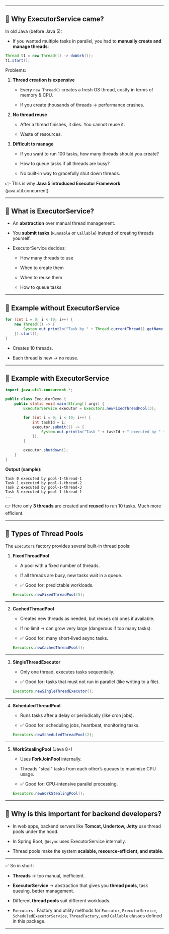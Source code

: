 
---

## 🔹 Why ExecutorService came?

In old Java (before Java 5):

- If you wanted multiple tasks in parallel, you had to **manually create and manage threads**:
    

```java
Thread t1 = new Thread(() -> doWork());
t1.start();
```

Problems:

1. **Thread creation is expensive**
    
    - Every `new Thread()` creates a fresh OS thread, costly in terms of memory & CPU.
        
    - If you create thousands of threads → performance crashes.
        
2. **No thread reuse**
    
    - After a thread finishes, it dies. You cannot reuse it.
        
    - Waste of resources.
        
3. **Difficult to manage**
    
    - If you want to run 100 tasks, how many threads should you create?
        
    - How to queue tasks if all threads are busy?
        
    - No built-in way to gracefully shut down threads.
        

👉 This is why **Java 5 introduced Executor Framework** (java.util.concurrent).

---

## 🔹 What is ExecutorService?

- An **abstraction** over manual thread management.
    
- You **submit tasks** (`Runnable` or `Callable`) instead of creating threads yourself.
    
- ExecutorService decides:
    
    - How many threads to use
        
    - When to create them
        
    - When to reuse them
        
    - How to queue tasks
        

---

## 🔹 Example without ExecutorService

```java
for (int i = 0; i < 10; i++) {
    new Thread(() -> {
        System.out.println("Task by " + Thread.currentThread().getName());
    }).start();
}
```

- Creates 10 threads.
    
- Each thread is new → no reuse.
    

---

## 🔹 Example with ExecutorService

```java
import java.util.concurrent.*;

public class ExecutorDemo {
    public static void main(String[] args) {
        ExecutorService executor = Executors.newFixedThreadPool(3);

        for (int i = 0; i < 10; i++) {
            int taskId = i;
            executor.submit(() -> {
                System.out.println("Task " + taskId + " executed by " + Thread.currentThread().getName());
            });
        }

        executor.shutdown();
    }
}
```

**Output (sample):**

```
Task 0 executed by pool-1-thread-1
Task 1 executed by pool-1-thread-2
Task 2 executed by pool-1-thread-3
Task 3 executed by pool-1-thread-1
...
```

👉 Here only **3 threads** are created and **reused** to run 10 tasks. Much more efficient.

---

## 🔹 Types of Thread Pools

The `Executors` factory provides several built-in thread pools:

1. **FixedThreadPool**
    
    - A pool with a fixed number of threads.
        
    - If all threads are busy, new tasks wait in a queue.
        
    - ✅ Good for: predictable workloads.
        
    
    ```java
    Executors.newFixedThreadPool(5);
    ```
    

---

2. **CachedThreadPool**
    
    - Creates new threads as needed, but reuses old ones if available.
        
    - If no limit → can grow very large (dangerous if too many tasks).
        
    - ✅ Good for: many short-lived async tasks.
        
    
    ```java
    Executors.newCachedThreadPool();
    ```
    

---

3. **SingleThreadExecutor**
    
    - Only one thread, executes tasks sequentially.
        
    - ✅ Good for: tasks that must not run in parallel (like writing to a file).
        
    
    ```java
    Executors.newSingleThreadExecutor();
    ```
    

---

4. **ScheduledThreadPool**
    
    - Runs tasks after a delay or periodically (like cron jobs).
        
    - ✅ Good for: scheduling jobs, heartbeat, monitoring tasks.
        
    
    ```java
    Executors.newScheduledThreadPool(2);
    ```
    

---

5. **WorkStealingPool** (Java 8+)
    
    - Uses **ForkJoinPool** internally.
        
    - Threads "steal" tasks from each other’s queues to maximize CPU usage.
        
    - ✅ Good for: CPU-intensive parallel processing.
        
    
    ```java
    Executors.newWorkStealingPool();
    ```
    

---

## 🔹 Why is this important for backend developers?

- In web apps, backend servers like **Tomcat, Undertow, Jetty** use thread pools under the hood.
    
- In Spring Boot, `@Async` uses ExecutorService internally.
    
- Thread pools make the system **scalable, resource-efficient, and stable**.
    

---

✅ So in short:

- **Threads** → too manual, inefficient.
    
- **ExecutorService** → abstraction that gives you **thread pools**, task queuing, better management.
    
- Different **thread pools** suit different workloads.

- `Executors` : Factory and utility methods for `Executor`, `ExecutorService`, `ScheduledExecutorService`, `ThreadFactory`, and `Callable` classes defined in this package.
    

---

